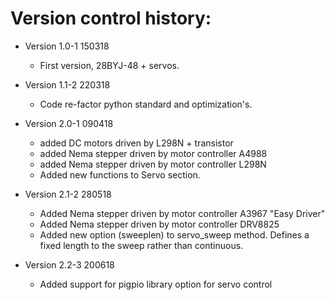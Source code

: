 Version control history:
====================

* Version 1.0-1 150318 
	* First version, 28BYJ-48 + servos.
	
* Version 1.1-2 220318
	* Code re-factor python standard and optimization's.
	
* Version 2.0-1 090418
	* added DC motors driven by L298N + transistor
	* added Nema stepper driven by motor controller A4988
	* added Nema stepper driven by motor controller  L298N
	* Added new functions to Servo section.
	
* Version 2.1-2 280518
	* Added Nema stepper driven by motor controller A3967 "Easy Driver"
	* Added Nema stepper driven by motor controller DRV8825 
	* Added new option (sweeplen) to servo_sweep method. Defines a fixed 
	length to the sweep rather than continuous.  

* Version 2.2-3 200618
	* Added support for pigpio library option for servo control
